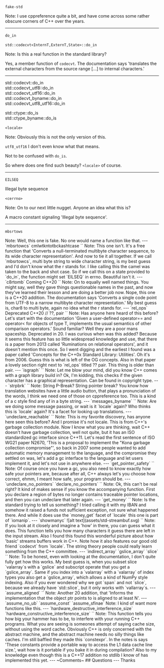 `fake-std`

Note:
I use cppreference quite a bit, and have come across some rather obscure corners of C++ over the years.

---

`do_in`

`std::codecvt<InternT,ExternT,State>::do_in`
<!-- .element: class="fragment" -->

Note:
Is this a real function in the standard library?

Yes, a member function of `codecvt`. The documentation says 'translates the external characters from the source range [...] to internal characters.'

---

std::codecvt::do_in  
std::codecvt_utf8::do_in  
std::codecvt_utf16::do_in  
std::codecvt_byname::do_in  
std::codecvt_utf8_utf16::do_in  
<!-- .element: class="fragment" -->

std::ctype::do_is  
std::ctype_byname::do_is
<!-- .element: class="fragment" -->

`<locale>`
<!-- .element: class="fragment" -->

Note:
Obviously this is not the only version of this.

`utf8_utf16` I don't even know what that means.

Not to be confused with `do_is`.

So where does one find such beauty? `<locale>` of course.

---

`EILSEQ`

Illegal byte sequence
<!-- .element: class="fragment" -->

`<cerrno>`
<!-- .element: class="fragment" -->

Note:
On to our next little nugget. Anyone an idea what this is?

A macro constant signaling 'Illegal byte sequence'.

---

`mbsrtows`

<?>

Note:
Well, this one is fake. No one would name a function like that.

---

`mbsrtowcs`

cmlwtkntotbckashtcase
<!-- .element: class="fragment" -->

`<cwchar>`
<!-- .element: class="fragment" -->

Note:
This one isn't. It's a free function that 'Converts a null-terminated multibyte character sequence, to its wide character representation'.

And now to tie it all together. If we call `mbsrtowcs`, multi byte string to wide character string, is my best guess and I'd don't know what the r stands for.

I like calling this the camel was taken to the back and shot case.

So if we call this on a state provided to `do_in`, the function might set `EILSEQ` in errno. Beautiful isn't it.

---

`c8rtomb`

Coming C++20
<!-- .element: class="fragment" -->

`<cuchar>`
<!-- .element: class="fragment" -->

Note:
On to equally well named things. You might say, well they gave things questionable names in the past, and now they've learned their lesson and are doing a better job now. Nope, this one is a C++20 addition. The documentation says 'Converts a single code point from UTF-8 to a narrow multibyte character representation.' My best guess is, char8 to multi byte, again no idea what the r stands for.

---

`rel_ops`

Deprecated C++20
<!-- .element: class="fragment" -->

// ??, pair
<!-- .element: class="fragment" -->

`<utility>`
<!-- .element: class="fragment" -->

Note:
Has anyone here heard of this before?  
Let's start with the documentation 'Given a user-defined operator== and operator< for objects of type T, implements the usual semantics of other comparison operators.' Sound familiar? Well they are a poor mans spaceship.  
Deprecated in 20.  
I was curious when was this added? Because it seems this feature has so little widespread knowledge and use, that there is a paper from 2013 called 'Ruminations on relational operators', and it doesn't mention this once. So I went digging and the earliest I found was a paper called 'Concepts for the C++0x Standard Library: Utilities'. Oh it's from 2006. Guess this is what is left of the OG concepts. Also in that paper a lovely section right next to `rel_ops` titled ?? pair. This thing is older than pair.

---

`isgraph`

`<cctype>`
<!-- .element: class="fragment" -->

Note:
Let me blow your mind, did you know C++ comes with a graph library build in? Ok, I'm kidding, this checks if the given character has a graphical representation.

Can be found in copyright type.

---

`strpbrk`

`<cstring>`
<!-- .element: class="fragment" -->

Note:

String P-Break? String pointer break? You know how translation websites have a little audio button, that plays a pronunciation of the words, I think we need one of those on cppreference too.

This is a kind of a c style find any of in a byte string.

---

`messages_byname`

`<locale>`
<!-- .element: class="fragment" -->

Note:
Are we doing some message passing, or wait is it `locale` again? Who thinks this is `locale` again?

It's a facet for looking up translations.

---

`undeclare_reachable`

`<memory>`
<!-- .element: class="fragment" -->

Note:

This is my favorite discovery, has anyone here seen this before? And I promise it's not locale.

This is from C++'s garbage collection module. Now I know what you are thinking, wait C++ doesn't have garbage collection, well not quite, but it has an ISO standardized gc interface since C++11. Let's read the first sentence of ISO WG21 paper N2670, 'This is a proposal to implement the "Kona garbage collection compromise"', so back in 2007 some people wanted to add automatic memory management to the language, and the compromise they settled on was, let's add a gc interface to the language and let users implement it, and let's not use in anywhere else.

---

`get_pointer_safety`

`<memory>`
<!-- .element: class="fragment" -->

Note:
Of course once you have a gc, you also need to know exactly how safe your pointers are, because after all, C++ always let's you choose how correct, ehmm, I meant how safe, your program should be.

---

`undeclare_no_pointers`

`declare_no_pointers`
<!-- .element: class="fragment" -->

`<memory>`
<!-- .element: class="fragment" -->

Note:

Ok, this can't be real right?

It kind of makes sense if you know the accompanying function. First you declare a region of bytes no longer contains traceable pointer locations, and then you can undeclare that later again.

---

`get_money`

`<iomanip>`
<!-- .element: class="fragment" -->

Note:
Is the standard trying to tell us something? I tried calling it with my IBAN and somehow it raised a funds not sufficient exception, not sure what happened there.

And while it does use the `money_get` facet of `locale` this one is part of `iomanip`.

---

`showmanyc`

![alt text](assets/std-streambuf.svg)
<!-- .element: class="fragment" -->

`<streambuf>`
<!-- .element: class="fragment" -->

Note:
If you look at it closely and imagine a 'how' in there, you can guess what it does. This function tells you how many characters it guess there are left in the input stream.

Also I found this found this wonderful picture about how 'basic' streams buffers work in C++. Note how it also features our good old friend `codecvt` from `locale`. The string theory people could really learn something from the C++ committee.

---

`indirect_array`

`gslice_array`
<!-- .element: class="fragment" -->

`slice`
<!-- .element: class="fragment" -->

`<valarray>`
<!-- .element: class="fragment" -->

Note:
To be honest, even with looking at the documentation, I don't quite fully get how this works. My best guess is, when you subset slice `valarray`s with a `gslice` and subscript operate that you get a `gslice_array`. Same if you index into a `valarray` with a `valarray` of index types you also get a `gslice_array`, which allows a kind of NumPy style indexing.

Also if you ever wondered why we got `span` and not `slice`, because we already have `std::slice`, but it only works with `vallarray`s.

---

`assume_aligned`

`<memory>`
<!-- .element: class="fragment" -->

Note:
Another 20 addition, that 'Informs the implementation that the object ptr points to is aligned to at least N'.

---

`assume_no_ub`
<!-- .element: class="fragment" -->

`assume_const`
<!-- .element: class="fragment" -->

`assume_sfinae`
<!-- .element: class="fragment" -->

Note:
I kind of want more functions like this.

---

`hardware_destructive_interference_size`

`hardware_constructive_interference_size`
<!-- .element: class="fragment" -->

`<new>`
<!-- .element: class="fragment" -->

Note:
This function tells you how big your hammer has to be, to interfere with your running C++ programs.

What you are seeing is someones attempt of saying cache size, without using the word cache. Obviously C++ is only concerned with the abstract machine, and the abstract machine needs no silly things like caches.

I'm still baffled they made this `constexpr`. In the notes is says 'These constants provide a portable way to access the L1 data cache line size.', wait how is it portable if you bake it in during compilation? Also to my knowledge even though this is a C++17 addition no stdlib I know of has implemented this yet.

---

~Comments~

## Questions

---

Thanks
